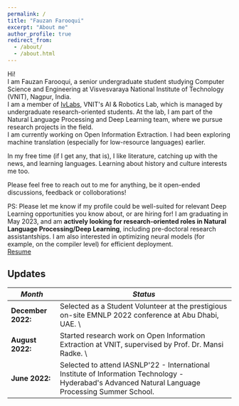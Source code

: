```yaml
---
permalink: /
title: "Fauzan Farooqui"
excerpt: "About me"
author_profile: true
redirect_from: 
  - /about/
  - /about.html
---
```


Hi! \
I am Fauzan Farooqui, a senior undergraduate student studying Computer Science and Engineering at Visvesvaraya National Institute of Technology (VNIT), Nagpur, India. \
I am a member of [IvLabs](https://www.ivlabs.in/), VNIT's AI & Robotics Lab, which is managed by undergraduate research-oriented students. At the lab, I am part of the Natural Language Processing and Deep Learning team, where we pursue research projects in the field. \
I am currently working on Open Information Extraction. I had been exploring machine translation (especially for low-resource languages) earlier.

In my free time (if I get any, that is), I like literature, catching up with the news, and learning languages. Learning about history and culture interests me too.

Please feel free to reach out to me for anything, be it open-ended discussions, feedback or colloborations!

PS: Please let me know if my profile could be well-suited for relevant Deep Learning opportunities you know about, or are hiring for! I am graduating in May 2023, and am **actively looking for research-oriented roles in Natural Language Processing/Deep Learning**, including pre-doctoral research assistantships. I am also interested in optimizing neural models (for example, on the compiler level) for efficient deployment. \
[Resume](https://fauzanfarooqui.github.io/files/resume.pdf)

## Updates
_Month_ | _Status_
---|---
**December 2022:** | Selected as a Student Volunteer at the prestigious on-site EMNLP 2022 conference at Abu Dhabi, UAE. \
**August 2022:** | Started research work on Open Information Extraction at VNIT, supervised by Prof. Dr. Mansi Radke. \
**June 2022:** | Selected to attend IASNLP'22 - International Institute of Information Technology - Hyderabad's Advanced Natural Language Processing Summer School. 